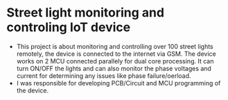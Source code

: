 # Street light monitoring and controling IoT device
- This project is about monitoring and controlling over 100 street lights remotely, the device is connected to the internet via GSM. The device works on 2 MCU connected parallely for dual core processing. It can turn ON/OFF the lights and can also monitor the phase voltages and current for determining any issues like phase failure/oerload.
- I was responsible for developing PCB/Circuit and MCU programming of the device.
